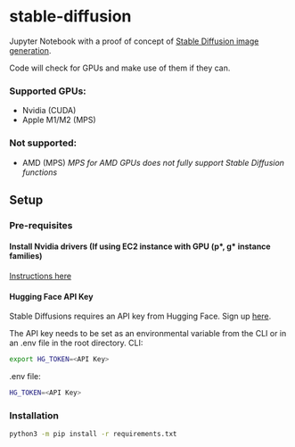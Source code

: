 # stable-diffusion
Jupyter Notebook with a proof of concept of [Stable Diffusion image generation](https://stability.ai/blog/stable-diffusion-public-release).

Code will check for GPUs and make use of them if they can. 
### Supported GPUs:
- Nvidia (CUDA)
- Apple M1/M2 (MPS)
### Not supported:
- AMD (MPS) *MPS for AMD GPUs does not fully support Stable Diffusion functions*

## Setup

### Pre-requisites

#### Install Nvidia drivers (If using EC2 instance with GPU (p*, g* instance families)
[Instructions here](https://levelup.gitconnected.com/how-to-install-an-nvidia-gpu-driver-on-an-aws-ec2-instance-20185c1c578c)

#### Hugging Face API Key
Stable Diffusions requires an API key from Hugging Face. Sign up [here](https://huggingface.co/).

The API key needs to be set as an environmental variable from the CLI or in an .env file in the root directory.
CLI:
```bash
export HG_TOKEN=<API Key>
```
.env file:
```bash
HG_TOKEN=<API Key>
```

### Installation
```bash
python3 -m pip install -r requirements.txt
```

